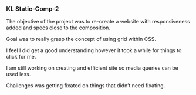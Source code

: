 ### KL Static-Comp-2 

The objective of the project was to re-create a website with responsiveness added and specs close to the composition.

Goal was to really grasp the concept of using grid within CSS. 

I feel I did get a good understanding however it took a while for things to click for me. 

I am still working on creating and efficient site so media queries can be used less. 

Challenges was getting fixated on things that didn’t need fixating. 